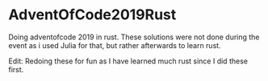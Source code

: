 # AdventOfCode2019Rust
Doing adventofcode 2019 in rust. These solutions were not done during the event as i used Julia for that, but rather afterwards to learn rust.

Edit: Redoing these for fun as I have learned much rust since I did these first.
